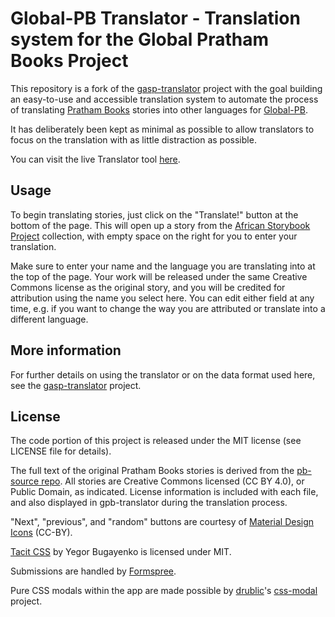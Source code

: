 # Global-PB Translator - Translation system for the Global Pratham Books Project

This repository is a fork of the [gasp-translator](https://github.com/dohliam/gasp-translator) project with the goal building an easy-to-use and accessible translation system to automate the process of translating [Pratham Books](http://prathambooks.org/) stories into other languages for [Global-PB](https://github.com/global-asp/global-pb).

It has deliberately been kept as minimal as possible to allow translators to focus on the translation with as little distraction as possible.

You can visit the live Translator tool [here](https://global-asp.github.io/pb/translator).

## Usage

To begin translating stories, just click on the "Translate!" button at the bottom of the page. This will open up a story from the [African Storybook Project](http://africanstorybook.org/) collection, with empty space on the right for you to enter your translation.

Make sure to enter your name and the language you are translating into at the top of the page. Your work will be released under the same Creative Commons license as the original story, and you will be credited for attribution using the name you select here. You can edit either field at any time, e.g. if you want to change the way you are attributed or translate into a different language.

## More information

For further details on using the translator or on the data format used here, see the [gasp-translator](https://github.com/dohliam/gasp-translator) project.

## License

The code portion of this project is released under the MIT license (see LICENSE file for details).

The full text of the original Pratham Books stories is derived from the [pb-source repo](https://github.com/global-asp/pb-source). All stories are Creative Commons licensed (CC BY 4.0), or Public Domain, as indicated. License information is included with each file, and also displayed in gpb-translator during the translation process.

"Next", "previous", and "random" buttons are courtesy of [Material Design Icons](https://github.com/google/material-design-icons) (CC-BY).

[Tacit CSS](https://github.com/yegor256/tacit/) by Yegor Bugayenko is licensed under MIT.

Submissions are handled by [Formspree](http://formspree.io/).

Pure CSS modals within the app are made possible by [drublic](https://github.com/drublic)'s [css-modal](https://github.com/drublic/css-modal) project.
